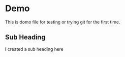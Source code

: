 # Demo
This is domo file for testing or trying git for the first time.

## Sub Heading
I created a sub heading here